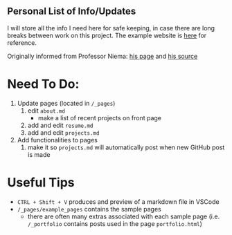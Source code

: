 ## Personal List of Info/Updates
I will store all the info I need here for safe keeping, in case there are long breaks between work on this project.
The example website is [here](https://academicpages.github.io/) for reference.

Originally informed from Professor Niema: [his page](https://niema.net/) and [his source](https://github.com/niemasd/niemasd.github.io)

# Need To Do:
1. Update pages (located in `/_pages`)
    1. edit `about.md`
        - make a list of recent projects on front page
    2. add and edit `resume.md`
    3. add and edit `projects.md`
2. Add functionalities to pages
    1. make it so `projects.md` will automatically post when new GitHub post is made

# Useful Tips
* `CTRL + Shift + V` produces and preview of a markdown file in VSCode
* `/_pages/example_pages` contains the sample pages
    * there are often many extras associated with each sample page (i.e. `/_portfolio` contains posts used in the page `portfolio.html`)